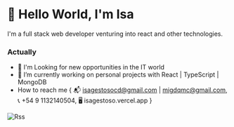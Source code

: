 <h1>👋 Hello World, I'm Isa</h1>

<p>I'm a full stack web developer venturing into react and other technologies.</p>

<h3>Actually</h3>

- 👀 I'm Looking for new opportunities in the IT world
- 🌱 I’m currently working on personal projects with React | TypeScript | MongoDB 
- How to reach me {
 📬 isagestosocd@gmail.com | migdqmc@gmail.com,
 📞 +54 9 1132140504,
 🖥️ isagestoso.vercel.app
}


![Rss](https://img.shields.io/badge/rss-F88900?style=for-the-badge&logo=rss&logoColor=white)
